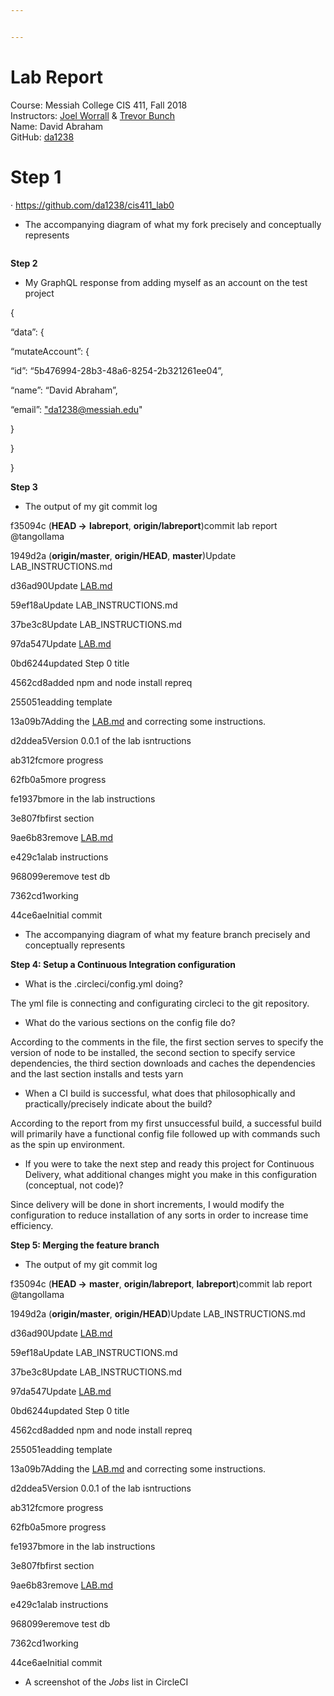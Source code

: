 ```yaml
---


---
```


<h1 id="lab-report">Lab Report</h1>
<p>Course: Messiah College CIS 411, Fall 2018<br>
Instructors:  <a href="https://github.com/tangollama">Joel Worrall</a>  &amp;  <a href="https://github.com/trevordbunch">Trevor Bunch</a><br>
Name: David Abraham<br>
GitHub:  <a href="https://github.com/da1238">da1238</a></p>
<h1 id="step-1">Step 1</h1>
<p>· <a href="https://github.com/da1238/cis411_lab0">https://github.com/da1238/cis411_lab0</a></p>
<ul>
<li>The accompanying diagram of what my fork precisely and conceptually represents</li>
</ul>
<p><img src="blob:https://stackedit.io/c38e2927-ed13-43b5-a20b-5f4f4c589c1b" alt=""></p>
<p><strong>Step 2</strong></p>
<ul>
<li>My GraphQL response from adding myself as an account on the test project</li>
</ul>
<p>{</p>
<p>“data”: {</p>
<p>“mutateAccount”: {</p>
<p>“id”: “5b476994-28b3-48a6-8254-2b321261ee04”,</p>
<p>“name”: “David Abraham”,</p>
<p>“email”: <a href="mailto:%22da1238@messiah.edu">"da1238@messiah.edu</a>"</p>
<p>}</p>
<p>}</p>
<p>}</p>
<p><strong>Step 3</strong></p>
<ul>
<li>The output of my git commit log</li>
</ul>
<p>f35094c (<strong>HEAD -&gt;</strong> <strong>labreport</strong>, <strong>origin/labreport</strong>)commit lab report  @tangollama</p>
<p>1949d2a (<strong>origin/master</strong>, <strong>origin/HEAD</strong>, <strong>master</strong>)Update LAB_INSTRUCTIONS.md</p>
<p>d36ad90Update <a href="http://LAB.md">LAB.md</a></p>
<p>59ef18aUpdate LAB_INSTRUCTIONS.md</p>
<p>37be3c8Update LAB_INSTRUCTIONS.md</p>
<p>97da547Update <a href="http://LAB.md">LAB.md</a></p>
<p>0bd6244updated Step 0 title</p>
<p>4562cd8added npm and node install repreq</p>
<p>255051eadding template</p>
<p>13a09b7Adding the <a href="http://LAB.md">LAB.md</a> and correcting some instructions.</p>
<p>d2ddea5Version 0.0.1 of the lab isntructions</p>
<p>ab312fcmore progress</p>
<p>62fb0a5more progress</p>
<p>fe1937bmore in the lab instructions</p>
<p>3e807fbfirst section</p>
<p>9ae6b83remove <a href="http://LAB.md">LAB.md</a></p>
<p>e429c1alab instructions</p>
<p>968099eremove test db</p>
<p>7362cd1working</p>
<p>44ce6aeInitial commit</p>
<ul>
<li>The accompanying diagram of what my feature branch precisely and conceptually represents<img src="blob:https://stackedit.io/520e614e-7c22-42b6-92e4-52ce1b29acd8" alt=""></li>
</ul>
<p><strong>Step 4: Setup a Continuous Integration configuration</strong></p>
<ul>
<li>What is the .circleci/config.yml doing?</li>
</ul>
<p>The yml file is connecting and configurating circleci to the git repository.</p>
<ul>
<li>What do the various sections on the config file do?</li>
</ul>
<p>According to the comments in the file, the first section serves to specify the version of node to be installed, the second section to specify service dependencies, the third section downloads and caches the dependencies and the last section installs and tests yarn</p>
<ul>
<li>When a CI build is successful, what does that philosophically and practically/precisely indicate about the build?</li>
</ul>
<p>According to the report from my first unsuccessful build, a successful build will primarily have a functional config file followed up with commands such as the spin up environment.</p>
<ul>
<li>If you were to take the next step and ready this project for Continuous Delivery, what additional changes might you make in this configuration (conceptual, not code)?</li>
</ul>
<p>Since delivery will be done in short increments, I would modify the configuration to reduce installation of any sorts in order to increase time efficiency.</p>
<p><strong>Step 5: Merging the feature branch</strong></p>
<ul>
<li>The output of my git commit log</li>
</ul>
<p>f35094c (<strong>HEAD -&gt;</strong> <strong>master</strong>, <strong>origin/labreport</strong>, <strong>labreport</strong>)commit lab report  @tangollama</p>
<p>1949d2a (<strong>origin/master</strong>, <strong>origin/HEAD</strong>)Update LAB_INSTRUCTIONS.md</p>
<p>d36ad90Update <a href="http://LAB.md">LAB.md</a></p>
<p>59ef18aUpdate LAB_INSTRUCTIONS.md</p>
<p>37be3c8Update LAB_INSTRUCTIONS.md</p>
<p>97da547Update <a href="http://LAB.md">LAB.md</a></p>
<p>0bd6244updated Step 0 title</p>
<p>4562cd8added npm and node install repreq</p>
<p>255051eadding template</p>
<p>13a09b7Adding the <a href="http://LAB.md">LAB.md</a> and correcting some instructions.</p>
<p>d2ddea5Version 0.0.1 of the lab isntructions</p>
<p>ab312fcmore progress</p>
<p>62fb0a5more progress</p>
<p>fe1937bmore in the lab instructions</p>
<p>3e807fbfirst section</p>
<p>9ae6b83remove <a href="http://LAB.md">LAB.md</a></p>
<p>e429c1alab instructions</p>
<p>968099eremove test db</p>
<p>7362cd1working</p>
<p>44ce6aeInitial commit</p>
<ul>
<li>A screenshot of the <em>Jobs</em> list in CircleCI<img src="blob:https://stackedit.io/497ffa61-bced-49af-9eb6-b1733b30d72c" alt=""></li>
</ul>

